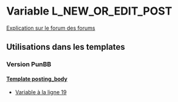 # Variable L_NEW_OR_EDIT_POST
[Explication sur le forum des forums](http://forum.forumactif.com/t294113-listing-des-variables#L_NEW_OR_EDIT_POST)

## Utilisations dans les templates

### Version PunBB

#### [Template posting_body](punbb/posting_body.md)
* [Variable à la ligne 19](../punbb/posting_body.tpl#L19)